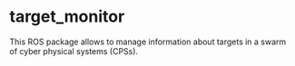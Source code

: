# target_monitor

This ROS package allows to manage information about targets in a swarm of cyber physical systems (CPSs).
